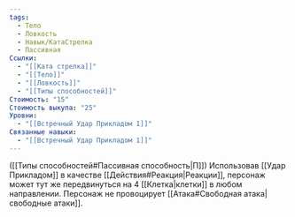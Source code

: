 ```yaml
---
tags:
  - Тело
  - Ловкость
  - Навык/КатаСтрелка
  - Пассивная
Ссылки:
  - "[[Ката стрелка]]"
  - "[[Тело]]"
  - "[[Ловкость]]"
  - "[[Типы способностей]]"
Стоимость: "15"
Стоимость выкупа: "25"
Уровни:
  - "[[Встречный Удар Прикладом 1]]"
Связанные навыки:
  - "[[Встречный Удар Прикладом 1]]"
---
```

([[Типы способностей#Пассивная способность|П]]) Использовав [[Удар Прикладом]] в качестве [[Действия#Реакция|Реакции]], персонаж может тут же передвинуться на 4 [[Клетка|клетки]] в любом направлении. Персонаж не провоцирует [[Атака#Свободная атака|свободные атаки]].